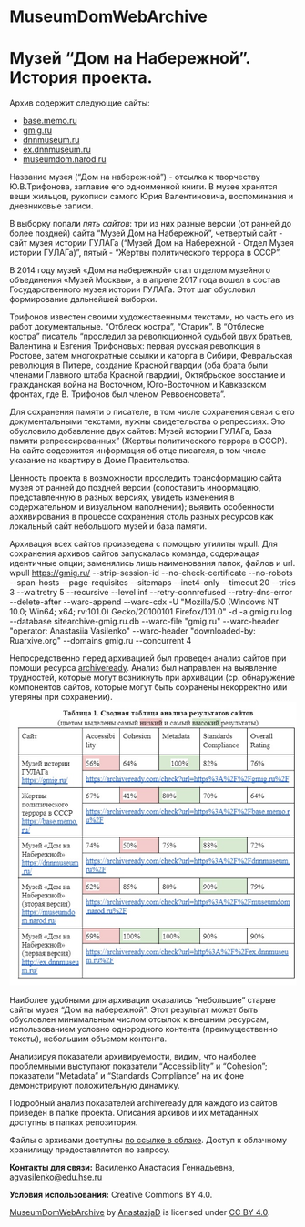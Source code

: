 # MuseumDomWebArchive
# Музей “Дом на Набережной”. История проекта.

Архив содержит следующие сайты:

- [base.memo.ru](https://base.memo.ru)
- [gmig.ru](https://gmig.ru)
- [dnnmuseum.ru](https://dnnmuseum.ru)
- [ex.dnnmuseum.ru](http://ex.dnnmuseum.ru)
- [museumdom.narod.ru](https://museumdom.narod.ru)

Название музея (“Дом на набережной”) - отсылка к творчеству Ю.В.Трифонова, заглавие его одноименной книги. В музее хранятся вещи жильцов, рукописи самого Юрия Валентиновича, воспоминания и дневниковые записи.

В выборку попали *пять сайтов*: три из них разные версии (от ранней до более поздней) сайта “Музей Дом на Набережной”, четвертый сайт - сайт музея истории ГУЛАГа (“Музей Дом на Набережной - Отдел Музея истории ГУЛАГа)”, пятый - “Жертвы политического террора в СССР”.

В 2014 году музей «Дом на набережной» стал отделом музейного объединения «Музей Москвы», а в апреле 2017 года вошел в состав Государственного музея истории ГУЛАГа. Этот шаг обусловил формирование дальнейшей выборки.

Трифонов известен своими художественными текстами, но часть его из работ документальные. “Отблеск костра”, “Старик”. В “Отблеске костра” писатель “проследил за революционной судьбой двух братьев, Валентина и Евгения Трифоновых: первая русская революция в Ростове, затем многократные ссылки и каторга в Сибири, Февральская революция в Питере, создание Красной гвардии (оба брата были членами Главного штаба Красной гвардии), Октябрьское восстание и гражданская война на Восточном, Юго-Восточном и Кавказском фронтах, где В. Трифонов был членом Реввоенсовета”.

Для сохранения памяти о писателе, в том числе сохранения связи с его документальными текстами, нужны свидетельства о репрессиях. Это обусловило добавление двух сайтов: Музей истории ГУЛАГа, База памяти репрессированных” (Жертвы политического террора в СССР). На сайте содержится информация об отце писателя, в том числе указание на квартиру в Доме Правительства.

Ценность проекта в возможности проследить трансформацию сайта музея от ранней до поздней версии (сопоставить информацию, представленную в разных версиях, увидеть изменения в содержательном и визуальном наполнении); выявить особенности архивирования в процессе сохранения столь разных ресурсов как локальный сайт небольшого музей и база памяти.

Архивация всех сайтов произведена с помощью утилиты wpull. Для сохранения архивов сайтов запускалась команда, содержащая идентичные опции; заменялись лишь наименования папок, файлов и url.
wpull https://gmig.ru/  --strip-session-id --no-check-certificate --no-robots --span-hosts --page-requisites --sitemaps --inet4-only --timeout 20 --tries 3 --waitretry 5 --recursive --level inf --retry-connrefused --retry-dns-error --delete-after --warc-append --warc-cdx -U "Mozilla/5.0 (Windows NT 10.0; Win64; x64; rv:101.0) Gecko/20100101 Firefox/101.0" -d -a gmig.ru.log --database sitearchive-gmig.ru.db --warc-file "gmig.ru" --warc-header "operator: Anastasiia Vasilenko" --warc-header "downloaded-by: Ruarxive.org" --domains gmig.ru --concurrent 4

Непосредственно перед архивацией был проведен анализ сайтов при помощи ресурса [archiveready](https://archiveready.com/).  Анализ был направлен на выявление трудностей, которые могут возникнуть при архивации (ср. обнаружение компонентов сайтов, которые могут быть сохранены некорректно или утеряны при сохранении).
![Описание изображения](https://github.com/AnastazjaD/MuseumDomWebArchive/raw/main/Common.jpg)


Наиболее удобными для архивации оказались “небольшие” старые сайты музея “Дом на набережной”. Этот результат может быть обусловлен минимальным числом отсылок к внешним ресурсам, использованием условно однородного контента (преимущественно тексты), небольшим объемом контента.

Анализируя показатели архивируемости, видим, что наиболее проблемными выступают показатели “Accessibility” и “Cohesion”; показатели “Metadata” и “Standards Compliance” на их фоне демонстрируют положительную динамику.

Подробный анализ показателей archiveready для каждого из сайтов приведен в папке проекта. Описания архивов и их метаданных доступны в папках репозитория.

Файлы с архивами доступны [по ссылке в облаке](https://disk.yandex.ru/d/gIx6i4wKNgw7fA). Доступ к облачному хранилищу предоставляется по запросу.

**Контакты для связи:** Василенко Анастасия Геннадьевна, agvasilenko@edu.hse.ru

**Условия использования:** Creative Commons BY 4.0.

[MuseumDomWebArchive](https://github.com/AnastazjaD/MuseumDomWebArchive) by [AnastazjaD](https://github.com/AnastazjaD) is licensed under [CC BY 4.0](https://creativecommons.org/licenses/by/4.0/legalcode.en).

